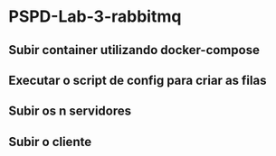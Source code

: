 # PSPD-Lab-3-rabbitmq

## Subir container utilizando docker-compose

## Executar o script de config para criar as filas

## Subir os n servidores

## Subir o cliente
